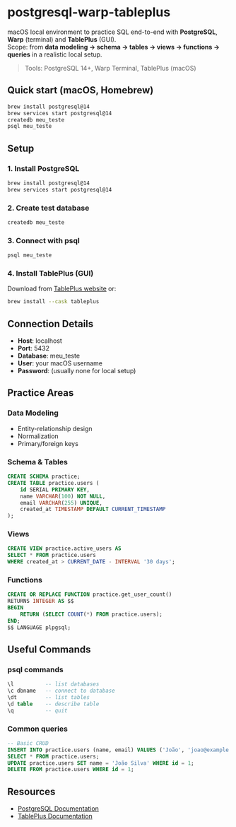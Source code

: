 # postgresql-warp-tableplus

macOS local environment to practice SQL end-to-end with **PostgreSQL**, **Warp** (terminal) and **TablePlus** (GUI).  
Scope: from **data modeling → schema → tables → views → functions → queries** in a realistic local setup.

> Tools: PostgreSQL 14+, Warp Terminal, TablePlus (macOS)

## Quick start (macOS, Homebrew)
```bash
brew install postgresql@14
brew services start postgresql@14
createdb meu_teste
psql meu_teste
```

## Setup

### 1. Install PostgreSQL
```bash
brew install postgresql@14
brew services start postgresql@14
```

### 2. Create test database
```bash
createdb meu_teste
```

### 3. Connect with psql
```bash
psql meu_teste
```

### 4. Install TablePlus (GUI)
Download from [TablePlus website](https://tableplus.com/) or:
```bash
brew install --cask tableplus
```

## Connection Details
- **Host**: localhost
- **Port**: 5432
- **Database**: meu_teste
- **User**: your macOS username
- **Password**: (usually none for local setup)

## Practice Areas

### Data Modeling
- Entity-relationship design
- Normalization
- Primary/foreign keys

### Schema & Tables
```sql
CREATE SCHEMA practice;
CREATE TABLE practice.users (
    id SERIAL PRIMARY KEY,
    name VARCHAR(100) NOT NULL,
    email VARCHAR(255) UNIQUE,
    created_at TIMESTAMP DEFAULT CURRENT_TIMESTAMP
);
```

### Views
```sql
CREATE VIEW practice.active_users AS
SELECT * FROM practice.users
WHERE created_at > CURRENT_DATE - INTERVAL '30 days';
```

### Functions
```sql
CREATE OR REPLACE FUNCTION practice.get_user_count()
RETURNS INTEGER AS $$
BEGIN
    RETURN (SELECT COUNT(*) FROM practice.users);
END;
$$ LANGUAGE plpgsql;
```

## Useful Commands

### psql commands
```sql
\l          -- list databases
\c dbname   -- connect to database
\dt         -- list tables
\d table    -- describe table
\q          -- quit
```

### Common queries
```sql
-- Basic CRUD
INSERT INTO practice.users (name, email) VALUES ('João', 'joao@example.com');
SELECT * FROM practice.users;
UPDATE practice.users SET name = 'João Silva' WHERE id = 1;
DELETE FROM practice.users WHERE id = 1;
```

## Resources
- [PostgreSQL Documentation](https://www.postgresql.org/docs/)
- [TablePlus Documentation](https://docs.tableplus.com/)
